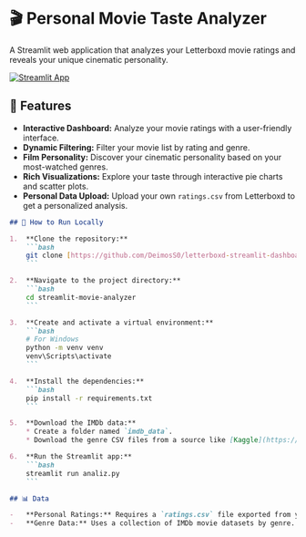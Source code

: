 # 🎬 Personal Movie Taste Analyzer

A Streamlit web application that analyzes your Letterboxd movie ratings and reveals your unique cinematic personality.

[![Streamlit App](https://static.streamlit.io/badges/streamlit_badge_black_white.svg)](https://letterboxd-replay.streamlit.app)

## 🌟 Features

- **Interactive Dashboard:** Analyze your movie ratings with a user-friendly interface.
- **Dynamic Filtering:** Filter your movie list by rating and genre.
- **Film Personality:** Discover your cinematic personality based on your most-watched genres.
- **Rich Visualizations:** Explore your taste through interactive pie charts and scatter plots.
- **Personal Data Upload:** Upload your own `ratings.csv` from Letterboxd to get a personalized analysis.

```markdown
## 🚀 How to Run Locally

1.  **Clone the repository:**
    ```bash
    git clone [https://github.com/DeimosS0/letterboxd-streamlit-dashboard](https://github.com/DeimosS0/letterboxd-streamlit-dashboard)
    ```

2.  **Navigate to the project directory:**
    ```bash
    cd streamlit-movie-analyzer
    ```

3.  **Create and activate a virtual environment:**
    ```bash
    # For Windows
    python -m venv venv
    venv\Scripts\activate
    ```

4.  **Install the dependencies:**
    ```bash
    pip install -r requirements.txt
    ```

5.  **Download the IMDb data:**
    * Create a folder named `imdb_data`.
    * Download the genre CSV files from a source like [Kaggle](https://www.kaggle.com/datasets/rajugc/imdb-movies-dataset-based-on-genre) and place them inside the `imdb_data` folder.

6.  **Run the Streamlit app:**
    ```bash
    streamlit run analiz.py
    ```

## 📊 Data

-   **Personal Ratings:** Requires a `ratings.csv` file exported from your Letterboxd account.
-   **Genre Data:** Uses a collection of IMDb movie datasets by genre.
